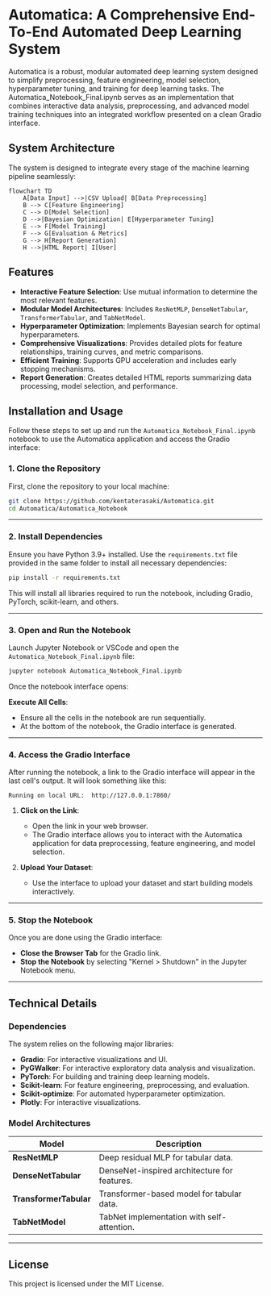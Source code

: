 # Automatica: A Comprehensive End-To-End Automated Deep Learning System
Automatica is a robust, modular automated deep learning system designed to simplify preprocessing, feature engineering, model selection, hyperparameter tuning, and training for deep learning tasks. The Automatica_Notebook_Final.ipynb serves as an implementation that combines interactive data analysis, preprocessing, and advanced model training techniques into an integrated workflow presented on a clean Gradio interface.

## System Architecture

The system is designed to integrate every stage of the machine learning pipeline seamlessly:
```mermaid
flowchart TD
    A[Data Input] -->|CSV Upload| B[Data Preprocessing]
    B --> C[Feature Engineering]
    C --> D[Model Selection]
    D -->|Bayesian Optimization| E[Hyperparameter Tuning]
    E --> F[Model Training]
    F --> G[Evaluation & Metrics]
    G --> H[Report Generation]
    H -->|HTML Report| I[User]
```

## Features

- **Interactive Feature Selection**: Use mutual information to determine the most relevant features.
- **Modular Model Architectures**: Includes `ResNetMLP`, `DenseNetTabular`, `TransformerTabular`, and `TabNetModel`.
- **Hyperparameter Optimization**: Implements Bayesian search for optimal hyperparameters.
- **Comprehensive Visualizations**: Provides detailed plots for feature relationships, training curves, and metric comparisons.
- **Efficient Training**: Supports GPU acceleration and includes early stopping mechanisms.
- **Report Generation**: Creates detailed HTML reports summarizing data processing, model selection, and performance.

## Installation and Usage

Follow these steps to set up and run the `Automatica_Notebook_Final.ipynb` notebook to use the Automatica application and access the Gradio interface:

### 1. Clone the Repository

First, clone the repository to your local machine:

```bash
git clone https://github.com/kentaterasaki/Automatica.git
cd Automatica/Automatica_Notebook
```

---

### 2. Install Dependencies

Ensure you have Python 3.9+ installed. Use the `requirements.txt` file provided in the same folder to install all necessary dependencies:

```bash
pip install -r requirements.txt
```

This will install all libraries required to run the notebook, including Gradio, PyTorch, scikit-learn, and others.

---

### 3. Open and Run the Notebook

Launch Jupyter Notebook or VSCode and open the `Automatica_Notebook_Final.ipynb` file:

```bash
jupyter notebook Automatica_Notebook_Final.ipynb
```

Once the notebook interface opens:

**Execute All Cells**:
   - Ensure all the cells in the notebook are run sequentially.
   - At the bottom of the notebook, the Gradio interface is generated.

---

### 4. Access the Gradio Interface

After running the notebook, a link to the Gradio interface will appear in the last cell's output. It will look something like this:

```
Running on local URL:  http://127.0.0.1:7860/
```

1. **Click on the Link**:
   - Open the link in your web browser.
   - The Gradio interface allows you to interact with the Automatica application for data preprocessing, feature engineering, and model selection.

2. **Upload Your Dataset**:
   - Use the interface to upload your dataset and start building models interactively.

---

### 5. Stop the Notebook

Once you are done using the Gradio interface:

- **Close the Browser Tab** for the Gradio link.
- **Stop the Notebook** by selecting "Kernel > Shutdown" in the Jupyter Notebook menu.

---

## Technical Details

### Dependencies

The system relies on the following major libraries:
- **Gradio**: For interactive visualizations and UI.
- **PyGWalker**: For interactive exploratory data analysis and visualization.
- **PyTorch**: For building and training deep learning models.
- **Scikit-learn**: For feature engineering, preprocessing, and evaluation.
- **Scikit-optimize**: For automated hyperparameter optimization.
- **Plotly**: For interactive visualizations.

### Model Architectures

| Model                | Description                                  |
|----------------------|----------------------------------------------|
| **ResNetMLP**        | Deep residual MLP for tabular data.          |
| **DenseNetTabular**  | DenseNet-inspired architecture for features. |
| **TransformerTabular** | Transformer-based model for tabular data.   |
| **TabNetModel**      | TabNet implementation with self-attention.   |

---

## License

This project is licensed under the MIT License.
